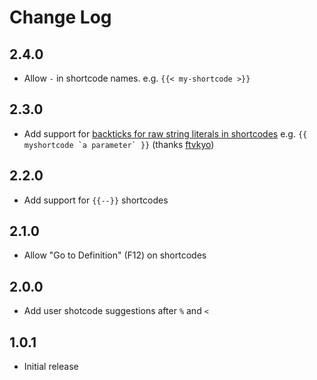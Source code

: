 # Change Log

## 2.4.0  
- Allow `-` in shortcode names. e.g. `{{< my-shortcode >}}`

## 2.3.0  
- Add support for [backticks for raw string literals in shortcodes](https://gohugo.io/content-management/shortcodes/#shortcodes-with-raw-string-parameters) e.g. ``{{ myshortcode `a parameter` }}`` (thanks [ftvkyo](https://github.com/ftvkyo))

## 2.2.0  
- Add support for `{{--}}` shortcodes  

## 2.1.0  
- Allow "Go to Definition" (F12) on shortcodes

## 2.0.0  
- Add user shotcode suggestions after `%` and `<`  

## 1.0.1
- Initial release